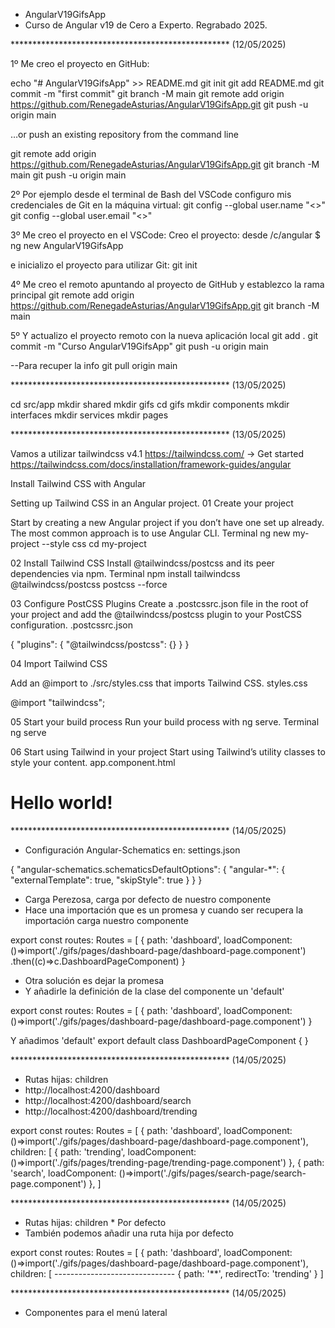 
* AngularV19GifsApp
* Curso de Angular v19 de Cero a Experto. Regrabado 2025.

************************************************** (12/05/2025)

1º Me creo el proyecto en GitHub: 

echo "# AngularV19GifsApp" >> README.md
git init
git add README.md
git commit -m "first commit"
git branch -M main
git remote add origin https://github.com/RenegadeAsturias/AngularV19GifsApp.git
git push -u origin main

…or push an existing repository from the command line

git remote add origin https://github.com/RenegadeAsturias/AngularV19GifsApp.git
git branch -M main
git push -u origin main


2º Por ejemplo desde el terminal de Bash del VSCode configuro mis credenciales de Git en la máquina virtual:
git config --global user.name "<>" 
git config --global user.email "<>"

3º Me creo el proyecto en el VSCode:
Creo el proyecto: desde /c/angular
$ ng new AngularV19GifsApp

e inicializo el proyecto para utilizar Git: git init

4º Me creo el remoto apuntando al proyecto de GitHub y establezco la rama principal 
git remote add origin https://github.com/RenegadeAsturias/AngularV19GifsApp.git
git branch -M main

5º Y actualizo el proyecto remoto con la nueva aplicación local
git add . 
git commit -m "Curso AngularV19GifsApp" 
git push -u origin main

--Para recuper la info git pull origin main

************************************************** (13/05/2025)

cd src/app
mkdir shared
mkdir gifs
cd gifs
mkdir components
mkdir interfaces
mkdir services
mkdir pages

************************************************** (13/05/2025)

Vamos a utilizar tailwindcss v4.1
https://tailwindcss.com/ -> Get started
https://tailwindcss.com/docs/installation/framework-guides/angular

Install Tailwind CSS with Angular

Setting up Tailwind CSS in an Angular project.
01 Create your project

Start by creating a new Angular project if you don’t have one set up already. The most common approach is to use Angular CLI. Terminal
ng new my-project --style css
cd my-project

02 Install Tailwind CSS
Install @tailwindcss/postcss and its peer dependencies via npm.
Terminal
npm install tailwindcss @tailwindcss/postcss postcss --force

03
Configure PostCSS Plugins
Create a .postcssrc.json file in the root of your project and add the @tailwindcss/postcss plugin to your PostCSS configuration.
.postcssrc.json

{
  "plugins": {
    "@tailwindcss/postcss": {}
  }
}

04 Import Tailwind CSS

Add an @import to ./src/styles.css that imports Tailwind CSS.
styles.css

@import "tailwindcss";

05 Start your build process
Run your build process with ng serve.
Terminal
ng serve

06
Start using Tailwind in your project
Start using Tailwind’s utility classes to style your content.
app.component.html

<h1 class="text-3xl font-bold underline">
  Hello world!
</h1>

************************************************** (14/05/2025)

* Configuración Angular-Schematics en: settings.json

{
    "angular-schematics.schematicsDefaultOptions": {
        "angular-*": {
            "externalTemplate": true,
            "skipStyle": true
        }
    }
}

* Carga Perezosa, carga por defecto de nuestro componente
* Hace una importación que es un promesa y cuando ser recupera la importación carga nuestro componente

export const routes: Routes = [
  {
    path: 'dashboard',
    loadComponent: ()=>import('./gifs/pages/dashboard-page/dashboard-page.component')
      .then((c)=>c.DashboardPageComponent)
  }

* Otra solución es dejar la promesa 
* Y añadirle la definición de la clase del componente un 'default'

export const routes: Routes = [
  {
    path: 'dashboard',
    loadComponent: ()=>import('./gifs/pages/dashboard-page/dashboard-page.component')
  }

Y añadimos 'default'
export default class DashboardPageComponent { }

************************************************** (14/05/2025)

* Rutas hijas: children
* http://localhost:4200/dashboard
* http://localhost:4200/dashboard/search
* http://localhost:4200/dashboard/trending

export const routes: Routes = [
  {
    path: 'dashboard',
    loadComponent: ()=>import('./gifs/pages/dashboard-page/dashboard-page.component'),
    children: [
      {
        path: 'trending',
        loadComponent: ()=>import('./gifs/pages/trending-page/trending-page.component')
      },
      {
        path: 'search',
        loadComponent: ()=>import('./gifs/pages/search-page/search-page.component')
      },
    ]

************************************************** (14/05/2025)

* Rutas hijas: children * Por defecto
* También podemos añadir una ruta hija por defecto

export const routes: Routes = [
  {
    path: 'dashboard',
    loadComponent: ()=>import('./gifs/pages/dashboard-page/dashboard-page.component'),
    children: [
      ------------------------------
      {
        path: '**',
        redirectTo: 'trending'
      }
    ]

************************************************** (14/05/2025)

* Componentes para el menú lateral







